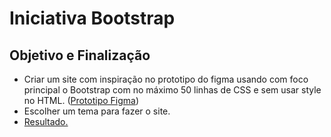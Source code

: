 # Iniciativa Bootstrap

## Objetivo e Finalização
- Criar um site com inspiração no prototipo do figma usando com foco principal o Bootstrap com no máximo 50 linhas de CSS e sem usar style no HTML. ([Prototipo Figma](https://www.figma.com/design/oOFBBoa0AtyXowgB7qnFWD/Iniciativa-Bootstrap?node-id=1-2))
- Escolher um tema para fazer o site.
- [Resultado.](https://koalastockler.github.io/projeto-iniciativa-bootstrap/?classId=b41f39a6-994f-44a9-b3a9-24070f7e1649&assignmentId=976ff913-eea0-4606-a2ad-92ca80662663&submissionId=6ced5653-f7a1-6119-1735-cd3fd20f9e24)